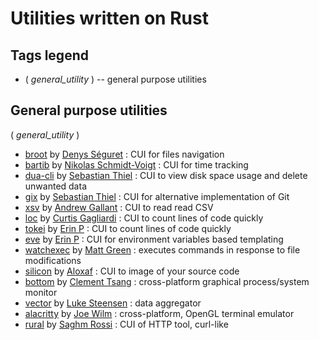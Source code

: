 # Utilities written on Rust

<!-- - []() by []() : -->

## Tags legend

- ( _general_utility_ ) -- general purpose utilities

## General purpose utilities

( _general_utility_ )

- [broot](https://github.com/Canop/broot) by [Denys Séguret](https://github.com/Canop) : CUI for files navigation
- [bartib](https://github.com/nikolassv/bartib) by [Nikolas Schmidt-Voigt](https://github.com/nikolassv) : CUI for time tracking
- [dua-cli](https://github.com/Byron/dua-cli) by [Sebastian Thiel](https://github.com/Byron) : CUI to view disk space usage and delete unwanted data
- [gix](https://github.com/Byron/gitoxide) by [Sebastian Thiel](https://github.com/Byron) : CUI for alternative implementation of Git
- [xsv](https://github.com/BurntSushi/xsv) by [Andrew Gallant](https://github.com/BurntSushi) : CUI to read read CSV
- [loc](https://github.com/cgag/loc) by [Curtis Gagliardi](https://github.com/cgag) : CUI to count lines of code quickly
- [tokei](https://github.com/XAMPPRocky/tokei) by [Erin P](https://github.com/XAMPPRocky) : CUI to count lines of code quickly
- [eve](https://github.com/XAMPPRocky/eve) by [Erin P](https://github.com/XAMPPRocky) : CUI for environment variables based templating
- [watchexec](https://github.com/watchexec/watchexec) by [Matt Green](https://github.com/mattgreen) : executes commands in response to file modifications
- [silicon](https://github.com/Aloxaf/silicon) by [Aloxaf](https://github.com/Aloxaf) : CUI to image of your source code
- [bottom](https://github.com/ClementTsang/bottom) by [Clement Tsang](https://github.com/ClementTsang) : cross-platform graphical process/system monitor
- [vector](https://github.com/vectordotdev/vector) by [Luke Steensen](https://github.com/lukesteensen) : data aggregator
- [alacritty](https://github.com/alacritty/alacritty) by [Joe Wilm](https://github.com/jwilm) : cross-platform, OpenGL terminal emulator
- [rural](https://github.com/saghm/rural) by [Saghm Rossi](https://github.com/saghm) : CUI of HTTP tool, curl-like

<!-- qqq : add tag::utility for each utility -->
<!-- qqq : sort tags -->
<!-- qqq : emoji instead of tags? -->
